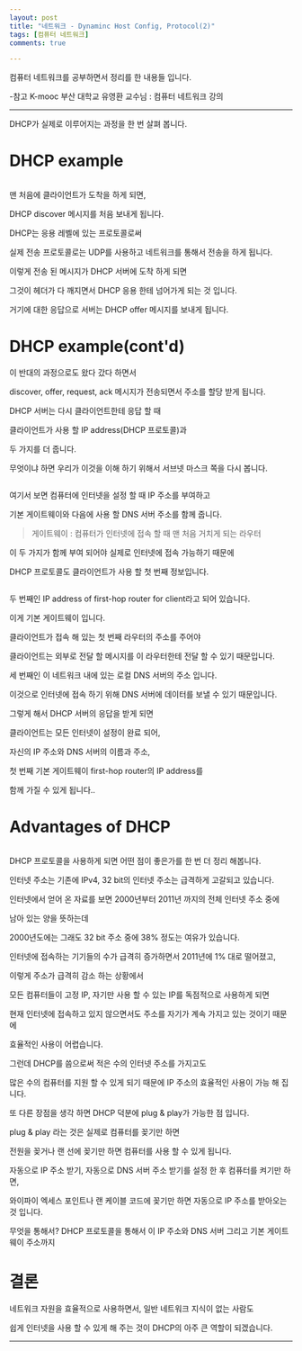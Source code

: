 ```yaml
---
layout: post
title: "네트워크 - Dynaminc Host Config, Protocol(2)"
tags: [컴퓨터 네트워크]
comments: true

---
```


컴퓨터 네트워크를 공부하면서 정리를 한 내용들 입니다.

-참고 K-mooc 부산 대학교 유영환 교수님 : 컴퓨터 네트워크 강의

---

DHCP가 실제로 이루어지는 과정을 한 번 살펴 봅니다.

# DHCP example

<img src="">

맨 처음에 클라이언트가 도착을 하게 되면,

DHCP discover 메시지를 처음 보내게 됩니다.

DHCP는 응용 레벨에 있는 프로토콜로써 

실제 전송 프로토콜로는 UDP를 사용하고 네트워크를 통해서 전송을 하게 됩니다. 

이렇게 전송 된 메시지가 DHCP 서버에 도착 하게 되면

그것이 헤더가 다 깨지면서 DHCP 응용 한테 넘어가게 되는 것 입니다.

거기에 대한 응답으로 서버는 DHCP offer 메시지를 보내게 됩니다.

# DHCP example(cont'd)

이 반대의 과정으로도 왔다 갔다 하면서 

discover, offer, request, ack 메시지가 전송되면서 주소를 할당 받게 됩니다.

DHCP 서버는 다시 클라이언트한테 응답 할 때 

클라이언트가 사용 할 IP address(DHCP 프로토콜)과 

두 가지를 더 줍니다. 

무엇이냐 하면 우리가 이것을 이해 하기 위해서 서브넷 마스크 쪽을 다시 봅니다.

<img src="">

여기서 보면 컴퓨터에 인터넷을 설정 할 때 IP 주소를 부여하고 

기본 게이트웨이와 다음에 사용 할 DNS 서버 주소를 함께 줍니다.

> 게이트웨이 : 컴퓨터가 인터넷에 접속 할 때 맨 처음 거치게 되는 라우터

이 두 가지가 함께 부여 되어야 실제로 인터넷에 접속 가능하기 때문에 

DHCP 프로토콜도 클라이언트가 사용 할 첫 번째 정보입니다.

<img src="">

두 번째인 IP address of first-hop router for client라고 되어 있습니다.

이게 기본 게이트웨이 입니다.

클라이언트가 접속 해 있는 첫 번째 라우터의 주소를 주어야 

클라이언트는 외부로 전달 할 메시지를 이 라우터한테 전달 할 수 있기 때문입니다.

세 번째인 이 네트워크 내에 있는 로컬 DNS 서버의 주소 입니다.

이것으로 인터넷에 접속 하기 위해 DNS 서버에 데이터를 보낼 수 있기 때문입니다.

그렇게 해서 DHCP 서버의 응답을 받게 되면 

클라이언트는 모든 인터넷이 설정이 완료 되어,

자신의 IP 주소와 DNS 서버의 이름과 주소, 

첫 번째 기본 게이트웨이 first-hop router의 IP address를 

함께 가질 수 있게 됩니다..

# Advantages of DHCP

<img src="">

DHCP 프로토콜을 사용하게 되면 어떤 점이 좋은가를 한 번 더 정리 해봅니다.

인터넷 주소는 기존에 IPv4, 32 bit의 인터넷 주소는 급격하게 고갈되고 있습니다.

인터넷에서 얻어 온 자료를 보면 2000년부터 2011년 까지의 전체 인터넷 주소 중에 

남아 있는 양을 뜻하는데

2000년도에는 그래도 32 bit 주소 중에 38% 정도는 여유가 있습니다.

인터넷에 접속하는 기기들의 수가 급격히 증가하면서 2011년에 1% 대로 떨어졌고,

이렇게 주소가 급격히 감소 하는 상황에서 

모든 컴퓨터들이 고정 IP, 자기만 사용 할 수 있는 IP를 독점적으로 사용하게 되면 

현재 인터넷에 접속하고 있지 않으면서도 주소를 자기가 계속 가지고 있는 것이기 때문에 

효율적인 사용이 어렵습니다.

그런데 DHCP를 씀으로써 적은 수의 인터넷 주소를 가지고도

많은 수의 컴퓨터를 지원 할 수 있게 되기 때문에 IP 주소의 효율적인 사용이 가능 해 집니다.

또 다른 장점을 생각 하면 DHCP 덕분에 plug & play가 가능한 점 입니다.

plug & play 라는 것은 실제로 컴퓨터를 꽂기만 하면

전원을 꽂거나 랜 선에 꽂기만 하면 컴퓨터를 사용 할 수 있게 됩니다. 

자동으로 IP 주소 받기, 자동으로 DNS 서버 주소 받기를 설정 한 후 컴퓨터를 켜기만 하면,

와이파이 엑세스 포인트나 랜 케이블 코드에 꽂기만 하면 자동으로 IP 주소를 받아오는 것 입니다.

무엇을 통해서? DHCP 프로토콜을 통해서 이 IP 주소와 DNS 서버 그리고 기본 게이트웨이 주소까지

# 결론

네트워크 자원을 효율적으로 사용하면서, 일반 네트워크 지식이 없는 사람도 

쉽게 인터넷을 사용 할 수 있게 해 주는 것이 DHCP의 아주 큰 역할이 되겠습니다.


---
